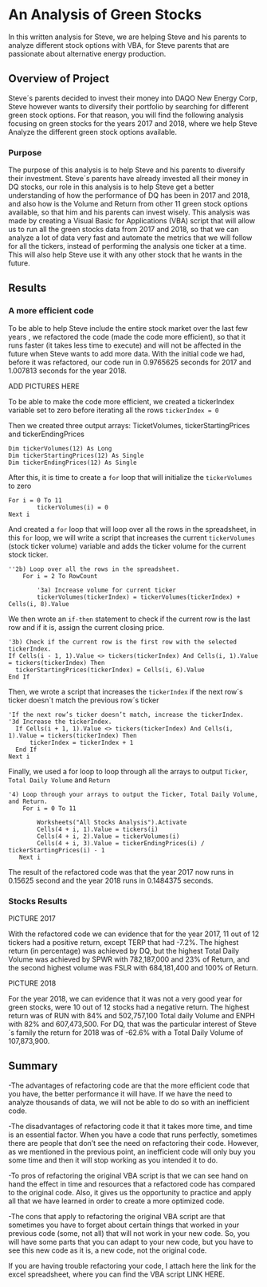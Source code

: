 # An Analysis of Green Stocks
In this written analysis for Steve, we are helping Steve and his parents to analyze different stock options with VBA, for Steve parents that are passionate about alternative energy production.

## Overview of Project

Steve´s parents decided to invest their money into DAQO New Energy Corp, Steve however wants to diversify their portfolio by searching for different green stock options. For that reason, you will find the following analysis focusing on green stocks for the years 2017 and 2018, where we help Steve Analyze the different green stock options available.

### Purpose

The purpose of this analysis is to help Steve and his parents to diversify their investment. Steve´s parents have already invested all their money in DQ stocks, our role in this analysis is to help Steve get a better understanding of how the performance of DQ has been in 2017 and 2018, and also how is the Volume and Return from other 11 green stock options available, so that him and his parents can invest wisely.
This analysis was made by creating a Visual Basic for Applications (VBA) script that will allow us to run all the green stocks data from 2017 and 2018, so that we can analyze a lot of data very fast and automate the metrics that we will follow for all the tickers, instead of performing the analysis one ticker at a time.
This will also help Steve use it with any other stock that he wants in the future.

## Results
### A more efficient code
To be able to help Steve include the entire stock market over the last few years , we refactored the code (made the code more efficient), so that it runs faster (it takes less time to execute) and will not be affected in the future when Steve wants to add more data. 
With the initial code we had, before it was refactored, our code run in 0.9765625 seconds for 2017 and 1.007813 seconds for the year 2018.

ADD PICTURES HERE

To be able to make the code more efficient, we created a tickerIndex variable set to zero before iterating all the rows
`tickerIndex = 0`

Then we created three output arrays: TicketVolumes, tickerStartingPrices and tickerEndingPrices

```
Dim tickerVolumes(12) As Long
Dim tickerStartingPrices(12) As Single
Dim tickerEndingPrices(12) As Single
```

After this, it is time to create a `for` loop that will initialize the `tickerVolumes` to zero

```
For i = 0 To 11
        tickerVolumes(i) = 0
Next i
```
    
And created a `for` loop that will loop over all the rows in the spreadsheet, in this `for` loop, we will write a script that increases the current `tickerVolumes` (stock ticker volume) variable and adds the ticker volume for the current stock ticker.

```
''2b) Loop over all the rows in the spreadsheet. 
    For i = 2 To RowCount
    
        '3a) Increase volume for current ticker
        tickerVolumes(tickerIndex) = tickerVolumes(tickerIndex) + Cells(i, 8).Value
```

We then wrote an `if-then` statement to check if the current row is the last row and if it is, assign the current closing price. 

```
'3b) Check if the current row is the first row with the selected tickerIndex. 
If Cells(i - 1, 1).Value <> tickers(tickerIndex) And Cells(i, 1).Value = tickers(tickerIndex) Then
  tickerStartingPrices(tickerIndex) = Cells(i, 6).Value
End If
```

Then, we wrote a script that increases the `tickerIndex` if the next row´s ticker doesn´t match the previous row´s ticker

```
'If the next row’s ticker doesn’t match, increase the tickerIndex.
'3d Increase the tickerIndex. 
  If Cells(i + 1, 1).Value <> tickers(tickerIndex) And Cells(i, 1).Value = tickers(tickerIndex) Then
      tickerIndex = tickerIndex + 1
  End If
Next i
```

Finally, we used a for loop to loop through all the arrays to output `Ticker`, `Total Daily Volume` and `Return`

```
'4) Loop through your arrays to output the Ticker, Total Daily Volume, and Return. 
    For i = 0 To 11
        
        Worksheets("All Stocks Analysis").Activate
        Cells(4 + i, 1).Value = tickers(i) 
        Cells(4 + i, 2).Value = tickerVolumes(i) 
        Cells(4 + i, 3).Value = tickerEndingPrices(i) / tickerStartingPrices(i) - 1
   Next i
```

The result of the refactored code was that the year 2017 now runs in 0.15625 second and the year 2018 runs in 0.1484375 seconds.

### Stocks Results

PICTURE 2017

With the refactored code we can evidence that for the year 2017, 11 out of 12 tickers had a positive return, except TERP that had -7.2%. The highest return (in percentage) was achieved by DQ, but the highest Total Daily Volume was achieved by SPWR with 782,187,000 and 23% of Return, and the second highest volume was FSLR with 684,181,400 and 100% of Return.

PICTURE 2018

For the year 2018, we can evidence that it was not a very good year for green stocks, were 10 out of 12 stocks had a negative return. The highest return was of RUN with 84% and 502,757,100 Total daily Volume and ENPH with 82% and 607,473,500. 
For DQ, that was the particular interest of Steve´s family the return for 2018 was of -62.6% with a Total Daily Volume of 107,873,900.

## Summary
-The advantages of refactoring code are that the more efficient code that you have, the better performance it will have. If we have the need to analyze thousands of data, we will not be able to do so with an inefficient code.

-The disadvantages of refactoring code it that it takes more time, and time is an essential factor. When you have a code that runs perfectly, sometimes there are people that don’t see the need on refactoring their code. However, as we mentioned in the previous point, an inefficient code will only buy you some time and then it will stop working as you intended it to do.

-To pros of refactoring the original VBA script is that we can see hand on hand the effect in time and resources that a refactored code has compared to the original code. Also, it gives us the opportunity to practice and apply all that we have learned in order to create a more optimized code.

-The cons that apply to refactoring the original VBA script are that sometimes you have to forget about certain things that worked in your previous code (some, not all) that will not work in your new code. So, you will have some parts that you can adapt to your new code, but you have to see this new code as it is, a new code, not the original code.

If you are having trouble refactoring your code, I attach here the link for the excel spreadsheet, where you can find the VBA script LINK HERE.

